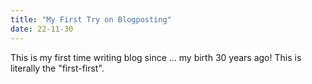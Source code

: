 ```yaml
---
title: "My First Try on Blogposting"
date: 22-11-30
---
```

This is my first time writing blog since ... my birth 30 years ago! This is literally the "first-first".
